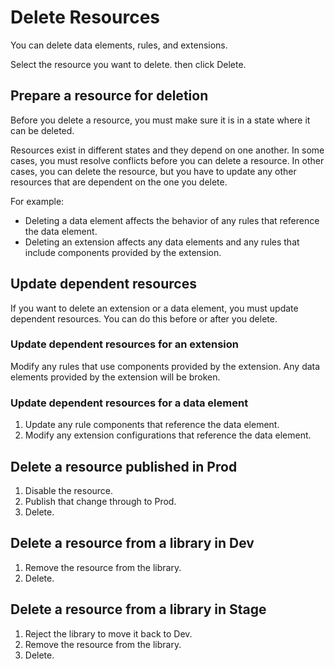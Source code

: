 # Delete Resources

You can delete data elements, rules, and extensions.

Select the resource you want to delete. then click Delete.

## Prepare a resource for deletion

Before you delete a resource, you must make sure it is in a state where it can be deleted.

Resources exist in different states and they depend on one another. In some cases, you must resolve conflicts before you can delete a resource. In other cases, you can delete the resource, but you have to update any other resources that are dependent on the one you delete.

For example:

*   Deleting a data element affects the behavior of any rules that reference the data element.
*   Deleting an extension affects any data elements and any rules that include components provided by the extension.

## Update dependent resources

If you want to delete an extension or a data element, you must update dependent resources. You can do this before or after you delete.

### Update dependent resources for an extension

Modify any rules that use components provided by the extension. Any data elements provided by the extension will be broken.

### Update dependent resources for a data element

1.  Update any rule components that reference the data element.
2.  Modify any extension configurations that reference the data element.

## Delete a resource published in Prod

1.  Disable the resource.
2.  Publish that change through to Prod.
3.  Delete.

## Delete a resource from a library in Dev

1.  Remove the resource from the library.
2.  Delete.

## Delete a resource from a library in Stage

1.  Reject the library to move it back to Dev.
2.  Remove the resource from the library.
3.  Delete.
